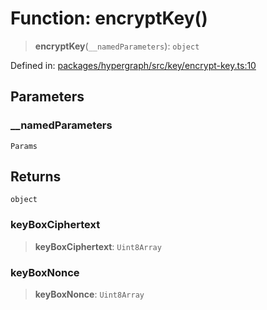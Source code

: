 # Function: encryptKey()

> **encryptKey**(`__namedParameters`): `object`

Defined in: [packages/hypergraph/src/key/encrypt-key.ts:10](https://github.com/hashirpm/hypergraph/blob/ab4ea1cdb9430798142e0d735aac9d31c2cf0ae0/packages/hypergraph/src/key/encrypt-key.ts#L10)

## Parameters

### \_\_namedParameters

`Params`

## Returns

`object`

### keyBoxCiphertext

> **keyBoxCiphertext**: `Uint8Array`

### keyBoxNonce

> **keyBoxNonce**: `Uint8Array`
